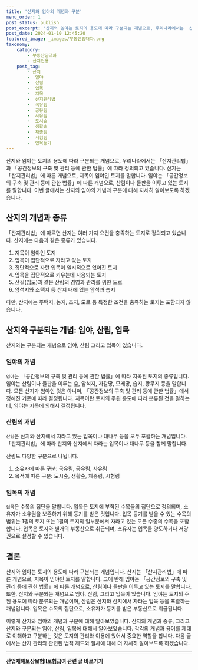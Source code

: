 ```yaml
---
title: '산지와 임야의 개념과 구분'
menu_order: 1
post_status: publish
post_excerpt: '산지와 임야는 토지의 용도에 따라 구분되는 개념으로, 우리나라에서는  산지관리법 과  공간정보의 구축 및 관리 등에 관한 법률 에 따라 정의되고 있습니다. 산지는  산지관리법 에 따른 개념으로, 지목이 임야인 토지를 말합니다. 임야는  공간정보의 구축 및 관리 등에 관한 법률 에 따른 개념으로, 산림이나 들판을 이루고 있는 토지를 말합니다. 이번 글에서는 산지와 임야의 개념과 구분에 대해 자세히 알아보도록 하겠습니다.'
post_date: 2024-01-10 12:45:20
featured_image: _images/부동산임대차.png
taxonomy:
    category:
        - 부동산임대차
        - 산지전용
    post_tag:
        - 산지
        -  임야
        -  산림
        -  입목
        -  지목
        -  산지관리법
        -  국유림
        -  공유림
        -  사유림
        -  도시숲
        -  생활숲
        -  채종림
        -  시험림
        -  입목등기
---
```



산지와 임야는 토지의 용도에 따라 구분되는 개념으로, 우리나라에서는 「산지관리법」과 「공간정보의 구축 및 관리 등에 관한 법률」에 따라 정의되고 있습니다. 산지는 「산지관리법」에 따른 개념으로, 지목이 임야인 토지를 말합니다. 임야는 「공간정보의 구축 및 관리 등에 관한 법률」에 따른 개념으로, 산림이나 들판을 이루고 있는 토지를 말합니다. 이번 글에서는 산지와 임야의 개념과 구분에 대해 자세히 알아보도록 하겠습니다.

## 산지의 개념과 종류

「산지관리법」에 따르면 산지는 여러 가지 요건을 충족하는 토지로 정의되고 있습니다. 산지에는 다음과 같은 종류가 있습니다.

1. 지목이 임야인 토지
2. 입목이 집단적으로 자라고 있는 토지
3. 집단적으로 자란 입목이 일시적으로 없어진 토지
4. 입목을 집단적으로 키우는데 사용되는 토지
5. 산길(임도)과 같은 산림의 경영과 관리를 위한 도로
6. 암석지와 소택지 등 산지 내에 있는 암석과 습지

다만, 산지에는 주택지, 농지, 초지, 도로 등 특정한 조건을 충족하는 토지는 포함되지 않습니다.

## 산지와 구분되는 개념: 임야, 산림, 입목

산지와는 구분되는 개념으로 임야, 산림 그리고 입목이 있습니다.

### 임야의 개념

`임야`는 「공간정보의 구축 및 관리 등에 관한 법률」에 따라 지목된 토지의 종류입니다. 임야는 산림이나 들판을 이루는 숲, 암석지, 자갈땅, 모래땅, 습지, 황무지 등을 말합니다. 모든 산지가 임야인 것은 아니며, 「공간정보의 구축 및 관리 등에 관한 법률」에서 정해진 기준에 따라 결정됩니다. 지목이란 토지의 주된 용도에 따라 분류된 것을 말하는데, 임야는 지목에 의해서 결정됩니다.

### 산림의 개념

`산림`은 산지와 산지에서 자라고 있는 입목이나 대나무 등을 모두 포괄하는 개념입니다. 「산지관리법」에 따라 산지와 산지에서 자라는 입목이나 대나무 등을 함께 말합니다.

산림도 다양한 구분으로 나뉩니다.

1. 소유자에 따른 구분: 국유림, 공유림, 사유림
2. 목적에 따른 구분: 도시숲, 생활숲, 채종림, 시험림

### 입목의 개념

`입목`은 수목의 집단을 말합니다. 입목은 토지에 부착된 수목들의 집단으로 정의되며, 소유자가 소유권을 보존하기 위해 등기를 받은 것입니다. 입목 등기를 받을 수 있는 수목의 범위는 1필의 토지 또는 1필의 토지의 일부분에서 자라고 있는 모든 수종의 수목을 포함합니다. 입목은 토지와 별개의 부동산으로 취급되며, 소유자는 입목을 양도하거나 저당권으로 설정할 수 있습니다.

## 결론

산지와 임야는 토지의 용도에 따라 구분되는 개념입니다. 산지는 「산지관리법」에 따른 개념으로, 지목이 임야인 토지를 말합니다. 그에 반해 임야는 「공간정보의 구축 및 관리 등에 관한 법률」에 따른 개념으로, 산림이나 들판을 이루고 있는 토지를 말합니다. 또한, 산지와 구분되는 개념으로 임야, 산림, 그리고 입목이 있습니다. 임야는 토지의 주된 용도에 따라 분류되는 개념이며, 산림은 산지와 산지에서 자라는 입목 등을 포괄하는 개념입니다. 입목은 수목의 집단으로, 소유자가 등기를 받은 부동산으로 취급됩니다.

이렇게 산지와 임야의 개념과 구분에 대해 알아보았습니다. 산지의 개념과 종류, 그리고 산지와 구분되는 임야, 산림, 입목에 대해서 알아보았습니다. 각각의 개념과 용어를 제대로 이해하고 구분하는 것은 토지의 관리와 이용에 있어서 중요한 역할을 합니다. 다음 글에서는 산지 관리와 관련된 법적 제도와 절차에 대해 더 자세히 알아보도록 하겠습니다.
<!-- wp:separator -->
<hr class="wp-block-separator has-alpha-channel-opacity"/>
<!-- /wp:separator -->

<!-- wp:group {"backgroundColor":"base","layout":{"type":"constrained"}} -->
<div class="wp-block-group has-base-background-color has-background"><!-- wp:paragraph {"align":"center","fontSize":"medium"} -->
<p class="has-text-align-center has-large-font-size"><strong>산업재해보상보험Ⅱ보험급여 관련 글 바로가기</strong></p>
<!-- /wp:paragraph -->


<!-- wp:latest-posts
{"categories":[{"id":10872,"count":19,"description":"","link":"https://uknowlaw.com/category/%ec%82%b0%ec%97%85%ec%9e%ac%ed%95%b4%eb%b3%b4%ec%83%81%eb%b3%b4%ed%97%98%e2%85%b1%eb%b3%b4%ed%97%98%ea%b8%89%ec%97%ac/","name":"산업재해보상보험Ⅱ보험급여","slug":"산업재해보상보험Ⅱ보험급여","taxonomy":"category","parent":0,"meta":[],"_links":{"self":[{"href":"https://uknowlaw.com/wp-json/wp/v2/categories/10872"}],"collection":[{"href":"https://uknowlaw.com/wp-json/wp/v2/categories"}],"about":[{"href":"https://uknowlaw.com/wp-json/wp/v2/taxonomies/category"}],"wp:post_type":[{"href":"https://uknowlaw.com/wp-json/wp/v2/posts?categories=10872"}],"curies":[{"name":"wp","href":"https://api.w.org/{rel}","templated":true}]}}],"postsToShow":100,"excerptLength":28,"postLayout":"grid","columns":2,"featuredImageAlign":"left","featuredImageSizeSlug":"large","fontSize":"small"} /--></div>
<!-- /wp:group -->